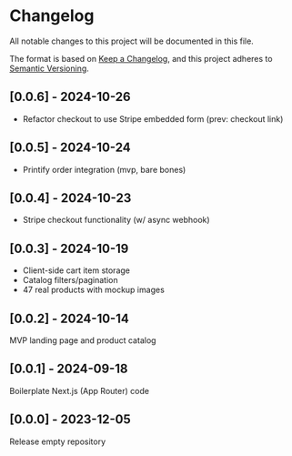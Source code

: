 # Changelog

All notable changes to this project will be documented in this file.

The format is based on [Keep a Changelog](https://keepachangelog.com/en/1.0.0/), and this project adheres to [Semantic Versioning](https://semver.org/spec/v2.0.0.html).

## [0.0.6] - 2024-10-26

- Refactor checkout to use Stripe embedded form (prev: checkout link)

## [0.0.5] - 2024-10-24

- Printify order integration (mvp, bare bones)

## [0.0.4] - 2024-10-23

- Stripe checkout functionality (w/ async webhook)

## [0.0.3] - 2024-10-19

- Client-side cart item storage
- Catalog filters/pagination
- 47 real products with mockup images

## [0.0.2] - 2024-10-14

MVP landing page and product catalog

## [0.0.1] - 2024-09-18

Boilerplate Next.js (App Router) code

## [0.0.0] - 2023-12-05

Release empty repository
